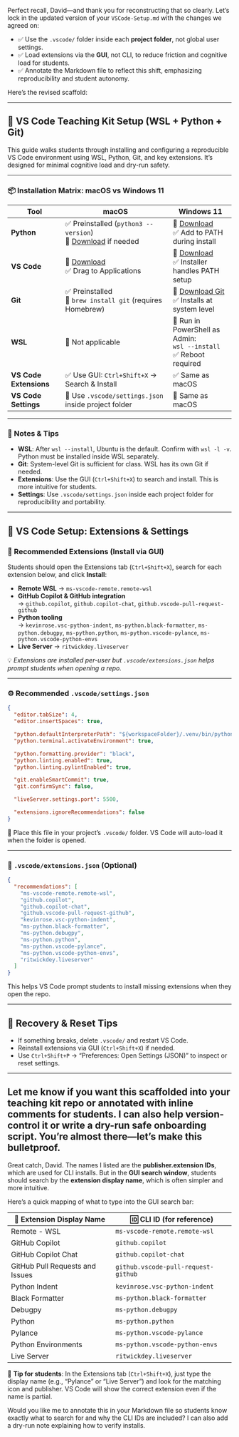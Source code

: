 Perfect recall, David—and thank you for reconstructing that so clearly. Let’s lock in the updated version of your `VSCode-Setup.md` with the changes we agreed on:

- ✅ Use the `.vscode/` folder inside each **project folder**, not global user settings.
- ✅ Load extensions via the **GUI**, not CLI, to reduce friction and cognitive load for students.
- ✅ Annotate the Markdown file to reflect this shift, emphasizing reproducibility and student autonomy.

Here’s the revised scaffold:

---

## 🧰 VS Code Teaching Kit Setup (WSL + Python + Git)

This guide walks students through installing and configuring a reproducible VS Code environment using WSL, Python, Git, and key extensions. It’s designed for minimal cognitive load and dry-run safety.

---

### 📦 Installation Matrix: macOS vs Windows 11

| Tool                  | macOS                                                                 | Windows 11                                                                 |
|-----------------------|------------------------------------------------------------------------|-----------------------------------------------------------------------------|
| **Python**            | ✅ Preinstalled (`python3 --version`) <br> 🔧 [Download](https://www.python.org/downloads/mac-osx/) if needed | 🔧 [Download](https://www.python.org/downloads/windows/) <br> ✅ Add to PATH during install |
| **VS Code**           | 🔧 [Download](https://code.visualstudio.com/) <br> ✅ Drag to Applications | 🔧 [Download](https://code.visualstudio.com/) <br> ✅ Installer handles PATH setup |
| **Git**               | ✅ Preinstalled <br> 🔧 `brew install git` (requires Homebrew) | 🔧 [Download Git](https://git-scm.com/download/win) <br> ✅ Installs at system level |
| **WSL**               | 🚫 Not applicable                                                      | 🔧 Run in PowerShell as Admin:<br>`wsl --install`<br>✅ Reboot required |
| **VS Code Extensions**| ✅ Use GUI: `Ctrl+Shift+X` → Search & Install                          | ✅ Same as macOS                                                            |
| **VS Code Settings**  | 🔧 Use `.vscode/settings.json` inside project folder                   | 🔧 Same as macOS                                                            |

---

### 🧠 Notes & Tips

- **WSL**: After `wsl --install`, Ubuntu is the default. Confirm with `wsl -l -v`. Python must be installed inside WSL separately.
- **Git**: System-level Git is sufficient for class. WSL has its own Git if needed.
- **Extensions**: Use the GUI (`Ctrl+Shift+X`) to search and install. This is more intuitive for students.
- **Settings**: Use `.vscode/settings.json` inside each project folder for reproducibility and portability.

---

## 🧩 VS Code Setup: Extensions & Settings

### 🔌 Recommended Extensions (Install via GUI)

Students should open the Extensions tab (`Ctrl+Shift+X`), search for each extension below, and click **Install**:

- **Remote WSL** → `ms-vscode-remote.remote-wsl`
- **GitHub Copilot & GitHub integration**  
  → `github.copilot`, `github.copilot-chat`, `github.vscode-pull-request-github`
- **Python tooling**  
  → `kevinrose.vsc-python-indent`, `ms-python.black-formatter`, `ms-python.debugpy`, `ms-python.python`, `ms-python.vscode-pylance`, `ms-python.vscode-python-envs`
- **Live Server** → `ritwickdey.liveserver`

💡 _Extensions are installed per-user but `.vscode/extensions.json` helps prompt students when opening a repo._

---

### ⚙️ Recommended `.vscode/settings.json`

```json
{
  "editor.tabSize": 4,
  "editor.insertSpaces": true,

  "python.defaultInterpreterPath": "${workspaceFolder}/.venv/bin/python",
  "python.terminal.activateEnvironment": true,

  "python.formatting.provider": "black",
  "python.linting.enabled": true,
  "python.linting.pylintEnabled": true,

  "git.enableSmartCommit": true,
  "git.confirmSync": false,

  "liveServer.settings.port": 5500,

  "extensions.ignoreRecommendations": false
}
```

📁 Place this file in your project’s `.vscode/` folder. VS Code will auto-load it when the folder is opened.

---

### 📄 `.vscode/extensions.json` (Optional)

```json
{
  "recommendations": [
    "ms-vscode-remote.remote-wsl",
    "github.copilot",
    "github.copilot-chat",
    "github.vscode-pull-request-github",
    "kevinrose.vsc-python-indent",
    "ms-python.black-formatter",
    "ms-python.debugpy",
    "ms-python.python",
    "ms-python.vscode-pylance",
    "ms-python.vscode-python-envs",
    "ritwickdey.liveserver"
  ]
}
```

This helps VS Code prompt students to install missing extensions when they open the repo.

---

## 🧪 Recovery & Reset Tips

- If something breaks, delete `.vscode/` and restart VS Code.
- Reinstall extensions via GUI (`Ctrl+Shift+X`) if needed.
- Use `Ctrl+Shift+P` → “Preferences: Open Settings (JSON)” to inspect or reset settings.

---

Let me know if you want this scaffolded into your teaching kit repo or annotated with inline comments for students. I can also help version-control it or write a dry-run safe onboarding script. You’re almost there—let’s make this bulletproof.
---
Great catch, David. The names I listed are the **publisher.extension IDs**, which are used for CLI installs. But in the **GUI search window**, students should search by the **extension display name**, which is often simpler and more intuitive.

Here’s a quick mapping of what to type into the GUI search bar:

| 🔌 Extension Display Name            | 🆔 CLI ID (for reference)                          |
|-------------------------------------|---------------------------------------------------|
| Remote - WSL                        | `ms-vscode-remote.remote-wsl`                     |
| GitHub Copilot                      | `github.copilot`                                  |
| GitHub Copilot Chat                 | `github.copilot-chat`                             |
| GitHub Pull Requests and Issues     | `github.vscode-pull-request-github`              |
| Python Indent                       | `kevinrose.vsc-python-indent`                     |
| Black Formatter                     | `ms-python.black-formatter`                       |
| Debugpy                             | `ms-python.debugpy`                               |
| Python                              | `ms-python.python`                                |
| Pylance                             | `ms-python.vscode-pylance`                        |
| Python Environments                 | `ms-python.vscode-python-envs`                    |
| Live Server                         | `ritwickdey.liveserver`                           |

🧠 **Tip for students**: In the Extensions tab (`Ctrl+Shift+X`), just type the display name (e.g., “Pylance” or “Live Server”) and look for the matching icon and publisher. VS Code will show the correct extension even if the name is partial.

Would you like me to annotate this in your Markdown file so students know exactly what to search for and why the CLI IDs are included? I can also add a dry-run note explaining how to verify installs.
